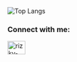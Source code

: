 ![Top Langs](https://github-readme-stats.vercel.app/api/top-langs/?username=tefanhhh&show_icons=true&theme=dark&layout=donut&exclude_repo=github-readme-stats,pw-2-tb-2)
<div>
  <h3 align="left">Connect with me:</h3>
  <p align="left">
  <a href="https://www.linkedin.com/in/tefanhaetami" target="blank"><img align="center" src="https://raw.githubusercontent.com/rahuldkjain/github-profile-readme-generator/master/src/images/icons/Social/linked-in-alt.svg" alt="rizky-djanuar" height="30" width="40" /></a>
  </p>
</div>
